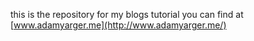 this is the repository for my blogs tutorial you can find at [www.adamyarger.me](http://www.adamyarger.me/)